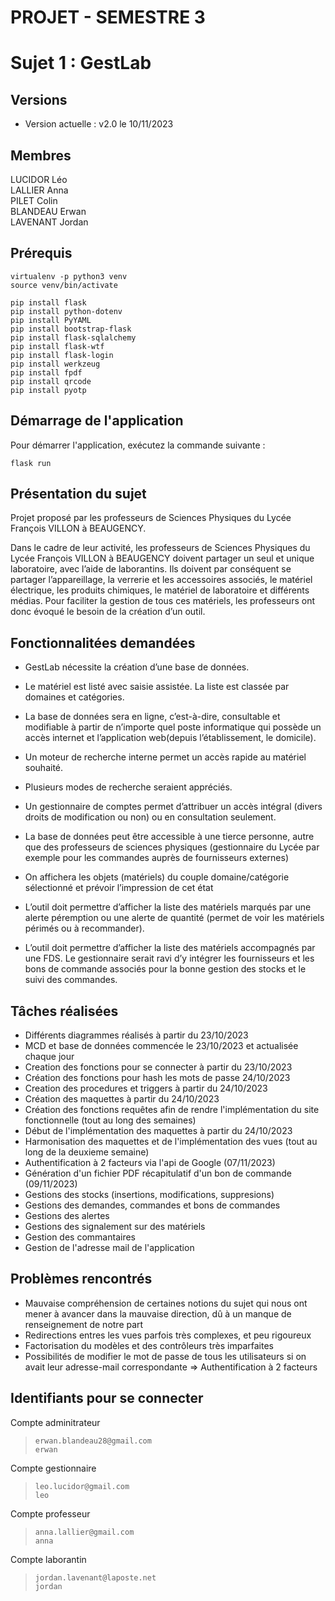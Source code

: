 # PROJET - SEMESTRE 3

# Sujet 1 : GestLab

## Versions

* Version actuelle : v2.0 le 10/11/2023

## Membres 

LUCIDOR Léo  
LALLIER Anna  
PILET Colin  
BLANDEAU Erwan  
LAVENANT Jordan  

## Prérequis

    virtualenv -p python3 venv
    source venv/bin/activate

    pip install flask
    pip install python-dotenv
    pip install PyYAML
    pip install bootstrap-flask
    pip install flask-sqlalchemy
    pip install flask-wtf
    pip install flask-login
    pip install werkzeug
    pip install fpdf
    pip install qrcode
    pip install pyotp

## Démarrage de l'application


Pour démarrer l'application, exécutez la commande suivante :

```
flask run
```

## Présentation du sujet

Projet proposé par les professeurs de Sciences Physiques du Lycée François VILLON à BEAUGENCY.

Dans le cadre de leur activité, les professeurs de Sciences Physiques du Lycée François VILLON à BEAUGENCY doivent partager un seul et unique laboratoire, avec l’aide de laborantins. Ils doivent par conséquent se partager l’appareillage, la verrerie et les accessoires associés, le matériel électrique, les produits chimiques, le matériel de laboratoire et différents médias. Pour faciliter la gestion de tous ces matériels, les professeurs ont donc évoqué le besoin de la création d’un outil.

## Fonctionnalitées demandées

* GestLab nécessite la création d’une base de données.

* Le matériel est listé avec saisie assistée. La liste est classée par domaines et catégories.

* La base de données sera en ligne, c’est-à-dire, consultable et modifiable à partir de n’importe quel poste informatique qui possède un accès internet et l’application web(depuis l’établissement, le domicile).
* Un moteur de recherche interne permet un accès rapide au matériel souhaité.
* Plusieurs modes de recherche seraient appréciés.

* Un gestionnaire de comptes permet d’attribuer un accès intégral (divers droits de modification ou non) ou en consultation seulement.

* La base de données peut être accessible à une tierce personne, autre que des professeurs de sciences physiques (gestionnaire du Lycée par exemple pour les commandes auprès de fournisseurs externes)

* On affichera les objets (matériels) du couple domaine/catégorie sélectionné et prévoir l’impression de cet état

* L’outil doit permettre d’afficher la liste des matériels marqués par une alerte péremption ou une alerte de quantité (permet de voir les matériels périmés ou à recommander).

* L’outil doit permettre d’afficher la liste des matériels accompagnés par une FDS. Le gestionnaire serait ravi d’y intégrer les fournisseurs et les bons de commande associés pour la bonne gestion des stocks et le suivi des commandes.

## Tâches réalisées

- Différents diagrammes réalisés à partir du 23/10/2023
- MCD et base de données commencée le 23/10/2023 et actualisée chaque jour
- Creation des fonctions pour se connecter à partir du 23/10/2023
- Création des fonctions pour hash les mots de passe 24/10/2023
- Creation des procedures et triggers à partir du 24/10/2023
- Création des maquettes à partir du 24/10/2023
- Création des fonctions requêtes afin de rendre l'implémentation du site fonctionnelle (tout au long des semaines)
- Début de l'implémentation des maquettes à partir du 24/10/2023
- Harmonisation des maquettes et de l'implémentation des vues (tout au long de la deuxieme semaine)
- Authentification à 2 facteurs via l'api de Google (07/11/2023)
- Génération d'un fichier PDF récapitulatif d'un bon de commande (09/11/2023)
- Gestions des stocks (insertions, modifications, suppresions)
- Gestions des demandes, commandes et bons de commandes
- Gestions des alertes
- Gestions des signalement sur des matériels
- Gestion des commantaires 
- Gestion de l'adresse mail de l'application


## Problèmes rencontrés

- Mauvaise compréhension de certaines notions du sujet qui nous ont mener à avancer dans la mauvaise direction, dû à un manque de renseignement de notre part
- Redirections entres les vues parfois très complexes, et peu rigoureux
- Factorisation du modèles et des contrôleurs très imparfaites
- Possibilités de modifier le mot de passe de tous les utilisateurs si on avait leur adresse-mail correspondante => Authentification à 2 facteurs

## Identifiants pour se connecter

Compte adminitrateur  
> ``erwan.blandeau28@gmail.com``  
``erwan``

Compte gestionnaire 
> ``leo.lucidor@gmail.com``  
``leo``

Compte professeur  
> ``anna.lallier@gmail.com``  
``anna``  

Compte laborantin  
> ``jordan.lavenant@laposte.net``  
``jordan``

